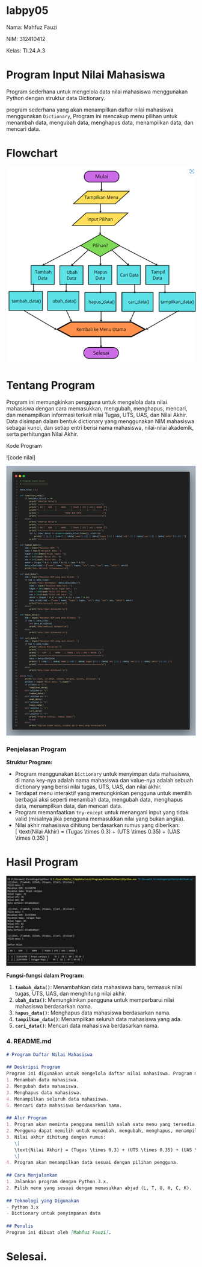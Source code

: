 # labpy05

Nama: Mahfuz Fauzi

NIM: 312410412

Kelas: TI.24.A.3

# Program Input Nilai Mahasiswa

Program sederhana untuk mengelola data nilai mahasiswa menggunakan Python dengan struktur data Dictionary.

program sederhana yang akan menampilkan daftar nilai mahasiswa menggunakan `Dictionary`, Program ini mencakup menu pilihan untuk menambah data, mengubah data, menghapus data, menampilkan data, dan mencari data.

# Flowchart

<img src="https://github.com/Mahfuz311/labpy05/blob/main/labpy05/flowwchart.png">


# Tentang Program
Program ini memungkinkan pengguna untuk mengelola data nilai mahasiswa dengan cara memasukkan, mengubah, menghapus, mencari, dan menampilkan informasi terkait nilai Tugas, UTS, UAS, dan Nilai Akhir. Data disimpan dalam bentuk dictionary yang menggunakan NIM mahasiswa sebagai kunci, dan setiap entri berisi nama mahasiswa, nilai-nilai akademik, serta perhitungan Nilai Akhir.

Kode Program

![code nilai]

<img src="https://github.com/Mahfuz311/labpy05/blob/main/labpy05/Code%20.png">


### **Penjelasan Program**

**Struktur Program:**
- Program menggunakan `Dictionary` untuk menyimpan data mahasiswa, di mana key-nya adalah nama mahasiswa dan value-nya adalah sebuah dictionary yang berisi nilai tugas, UTS, UAS, dan nilai akhir.
- Terdapat menu interaktif yang memungkinkan pengguna untuk memilih berbagai aksi seperti menambah data, mengubah data, menghapus data, menampilkan data, dan mencari data.
- Program memanfaatkan `try-except` untuk menangani input yang tidak valid (misalnya jika pengguna memasukkan nilai yang bukan angka).
- Nilai akhir mahasiswa dihitung berdasarkan rumus yang diberikan:  
  \[
  \text{Nilai Akhir} = (Tugas \times 0.3) + (UTS \times 0.35) + (UAS \times 0.35)
  \]

# Hasil Program

<img src="https://github.com/Mahfuz311/labpy05/blob/main/labpy05/Hasil%20Program.png">


**Fungsi-fungsi dalam Program:**
1. **`tambah_data()`**: Menambahkan data mahasiswa baru, termasuk nilai tugas, UTS, UAS, dan menghitung nilai akhir.
2. **`ubah_data()`**: Memungkinkan pengguna untuk memperbarui nilai mahasiswa berdasarkan nama.
3. **`hapus_data()`**: Menghapus data mahasiswa berdasarkan nama.
4. **`tampilkan_data()`**: Menampilkan seluruh data mahasiswa yang ada.
5. **`cari_data()`**: Mencari data mahasiswa berdasarkan nama.

### 4. **README.md**

```markdown
# Program Daftar Nilai Mahasiswa

## Deskripsi Program
Program ini digunakan untuk mengelola daftar nilai mahasiswa. Program memungkinkan pengguna untuk:
1. Menambah data mahasiswa.
2. Mengubah data mahasiswa.
3. Menghapus data mahasiswa.
4. Menampilkan seluruh data mahasiswa.
5. Mencari data mahasiswa berdasarkan nama.

## Alur Program
1. Program akan meminta pengguna memilih salah satu menu yang tersedia.
2. Pengguna dapat memilih untuk menambah, mengubah, menghapus, menampilkan, atau mencari data mahasiswa.
3. Nilai akhir dihitung dengan rumus:  
   \[
   \text{Nilai Akhir} = (Tugas \times 0.3) + (UTS \times 0.35) + (UAS \times 0.35)
   \]
4. Program akan menampilkan data sesuai dengan pilihan pengguna.

## Cara Menjalankan
1. Jalankan program dengan Python 3.x.
2. Pilih menu yang sesuai dengan memasukkan abjad (L, T, U, H, C, K).

## Teknologi yang Digunakan
- Python 3.x
- Dictionary untuk penyimpanan data

## Penulis
Program ini dibuat oleh [Mahfuz Fauzi].
```

# Selesai.
